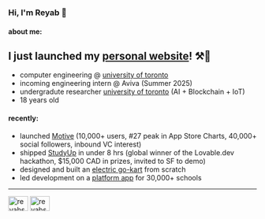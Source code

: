 ### Hi, I'm Reyab 👋

#### about me:

## I just launched my [personal website](https:/reyabsaluja.com)! ⚒️🚀

- computer engineering @ [university of toronto](https://www.utoronto.ca/)
- incoming engineering intern @ Aviva (Summer 2025)
- undergradute researcher [university of toronto](https://www.utoronto.ca/) (AI + Blockchain + IoT)
- 18 years old

#### recently:

- launched [Motive](https://themotiveapp.ca/) (10,000+ users, #27 peak in App Store Charts, 40,000+ social followers, inbound VC interest)
- shipped [StudyUp]() in under 8 hrs (global winner of the Lovable.dev hackathon, $15,000 CAD in prizes, invited to SF to demo)
- designed and built an [electric go-kart](https://reyabsaluja0.wixsite.com/my-site) from scratch
- led development on a [platform app](https://promplanner.app/) for 30,000+ schools

---------------

<p align="left">
<a href="https://twitter.com/reyabsaluja" target="blank"><img align="center" src="https://raw.githubusercontent.com/rahuldkjain/github-profile-readme-generator/master/src/images/icons/Social/twitter.svg" alt="reyabsaluja" height="30" width="40" /></a>
<a href="https://linkedin.com/in/reyab-saluja" target="blank"><img align="center" src="https://raw.githubusercontent.com/rahuldkjain/github-profile-readme-generator/master/src/images/icons/Social/linked-in-alt.svg" alt="reyabsaluja" height="30" width="40" /></a>
</p>
